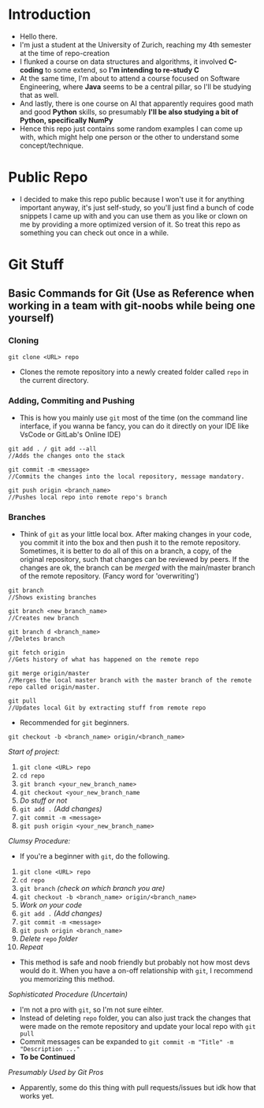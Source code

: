 # Introduction
* Hello there. 
* I'm just a student at the University of Zurich, reaching my 4th semester at the time of repo-creation
* I flunked a course on data structures and algorithms, it involved **C-coding** to some extend, so **I'm intending to re-study C**
* At the same time, I'm about to attend a course focused on Software Engineering, where **Java** seems to be a central pillar, so I'll be studying that as well.
* And lastly, there is one course on AI that apparently requires good math and good **Python** skills, so presumably **I'll be also studying a bit of Python, specifically NumPy**
* Hence this repo just contains some random examples I can come up with, which might help one person or the other to understand some concept/technique.

# Public Repo
* I decided to make this repo public because I won't use it for anything important anyway, it's just self-study, so you'll just find a bunch of code snippets I came up with and you can use them as you like or clown on me by providing a more optimized version of it. So treat this repo as something you can check out once in a while.

# Git Stuff
## Basic Commands for Git (Use as Reference when working in a team with git-noobs while being one yourself)
### Cloning
```git
git clone <URL> repo
```
* Clones the remote repository into a newly created folder called `repo` in the current directory.

### Adding, Commiting and Pushing
* This is how you mainly use `git` most of the time (on the command line interface, if you wanna be fancy, you can do it directly on your IDE like VsCode or GitLab's Online IDE)
```git
git add . / git add --all
//Adds the changes onto the stack

git commit -m <message>
//Commits the changes into the local repository, message mandatory.

git push origin <branch_name>
//Pushes local repo into remote repo's branch
```

### Branches
* Think of `git` as your little local box. After making changes in your code, you commit it into the box and then push it to the remote repository. Sometimes, it is better to do all of this on a branch, a copy, of the original repository, such that changes can be reviewed by peers. If the changes are ok, the branch can be *merged* with the main/master branch of the remote repository. (Fancy word for 'overwriting')

```git
git branch 
//Shows existing branches

git branch <new_branch_name> 
//Creates new branch

git branch d <branch_name>
//Deletes branch 

git fetch origin
//Gets history of what has happened on the remote repo

git merge origin/master
//Merges the local master branch with the master branch of the remote repo called origin/master.

git pull
//Updates local Git by extracting stuff from remote repo
```

* Recommended for `git` beginners.
```
git checkout -b <branch_name> origin/<branch_name>
```
*Start of project:*
1. `git clone <URL> repo`
2. `cd repo`
3. `git branch <your_new_branch_name>`
4. `git checkout <your_new_branch_name`
5. *Do stuff or not*
6. `git add .` *(Add changes)*
7. `git commit -m <message>`
8. `git push origin <your_new_branch_name>`

*Clumsy Procedure:*
* If you're a beginner with `git`, do the following.
1. `git clone <URL> repo`
2. `cd repo`
3. `git branch` *(check on which branch you are)*
4. `git checkout -b <branch_name> origin/<branch_name>`
5. *Work on your code*
6. `git add .` *(Add changes)*
7. `git commit -m <message>`
8. `git push origin <branch_name>`
9. *Delete* `repo` *folder*
10. *Repeat*
* This method is safe and noob friendly but probably not how most devs would do it. When you have a on-off relationship with `git`, I recommend you memorizing this method.

*Sophisticated Procedure (Uncertain)*
* I'm not a pro with `git`, so I'm not sure eihter.
* Instead of deleting `repo` folder, you can also just track the changes that were made on the remote repository and update your local repo with `git pull`
* Commit messages can be expanded to `git commit -m "Title" -m "Description ..."`
* **To be Continued**

*Presumably Used by Git Pros*
* Apparently, some do this thing with pull requests/issues but idk how that works yet. 